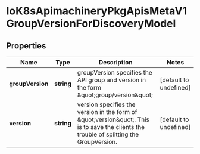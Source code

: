 # IoK8sApimachineryPkgApisMetaV1GroupVersionForDiscoveryModel

## Properties

Name | Type | Description | Notes
------------ | ------------- | ------------- | -------------
**groupVersion** | **string** | groupVersion specifies the API group and version in the form \&quot;group/version\&quot; | [default to undefined]
**version** | **string** | version specifies the version in the form of \&quot;version\&quot;. This is to save the clients the trouble of splitting the GroupVersion. | [default to undefined]


